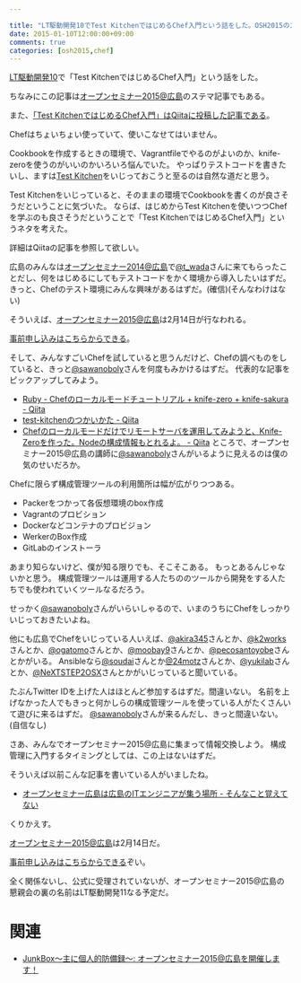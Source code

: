 ```yaml
---

title: "LT駆動開発10でTest KitchenではじめるChef入門という話をした。OSH2015のステマかもしれない。"
date: 2015-01-10T12:00:00+09:00
comments: true
categories: [osh2015,chef]
---
```


[LT駆動開発10](https://github.com/LTDD/Sessions/wiki/LT%E9%A7%86%E5%8B%95%E9%96%8B%E7%99%BA10)で「Test KitchenではじめるChef入門」という話をした。

ちなみにこの記事は[オープンセミナー2015@広島](http://osh-web.github.io/2015/)のステマ記事でもある。

また、[「Test KitchenではじめるChef入門」はQiitaに投稿した記事である](http://qiita.com/eielh/items/64e197f4f1eaf5ff6097)。


<script async class="speakerdeck-embed" data-id="ba236a70755b0132ffbd4aca611a7ac2" data-ratio="1.33333333333333" src="//speakerdeck.com/assets/embed.js"></script>

Chefはちょいちょい使っていて、使いこなせてはいません。

Cookbookを作成するときの環境で、Vagrantfileでやるのがよいのか、knife-zeroを使うのがいいのかいろいろ悩んでいた。
やっぱりテストコードを書きたいし、ますは[Test Kitchen](https://github.com/test-kitchen/test-kitchen)をいじっておこうと至るのは自然な道だと思う。

Test Kitchenをいじっていると、そのままの環境でCookbookを書くのが良さそうだということに気づいた。
ならば、はじめからTest Kitchenを使いつつChefを学ぶのも良さそうだということで「Test KitchenではじめるChef入門」というネタを考えた。

詳細はQiitaの記事を参照して欲しい。

広島のみんなは[オープンセミナー2014@広島](http://osh-2014.github.io/)で[@t_wada](https://twitter.com/t_wada)さんに来てもらったことだし、何をはじめるにしてもテストコードをかく環境から導入したいはずだ。
きっと、Chefのテスト環境にみんな興味があるはずだ。(確信)(そんなわけはない)

そういえば、[オープンセミナー2015@広島](http://osh-web.github.io/2015/)は2月14日が行なわれる。

[事前申し込みはこちらからできる](http://osh-web.doorkeeper.jp/events/18561)。

そして、みんなすごいChefを試していると思うんだけど、Chefの調べものをしていると、きっと[@sawanoboly](https://twitter.com/sawanoboly)さんを何度もみかけるはずだ。
代表的な記事をピックアップしてみよう。

* [Ruby - Chefのローカルモードチュートリアル + knife-zero + knife-sakura - Qiita](http://qiita.com/sawanoboly/items/4f363909615d8a76e9e5)
* [test-kitchenのつかいかた - Qiita](http://qiita.com/sawanoboly/items/9f560bd63ad0712b17ba)
* [Chefのローカルモードだけでリモートサーバを運用してみようと、Knife-Zeroを作った。Nodeの構成情報もとれるよ。 - Qiita](http://qiita.com/sawanoboly/items/218a7b03ddec6be45e34)
ところで、オープンセミナー2015@広島の講師に[@sawanoboly](https://twitter.com/sawanoboly)さんがいるように見えるのは僕の気のせいだろか。

Chefに限らず構成管理ツールの利用箇所は幅が広がりつつある。

* Packerをつかって各仮想環境のbox作成
* Vagrantのプロビション
* Dockerなどコンテナのプロビジョン
* WerkerのBox作成
* GitLabのインストーラ

あまり知らないけど、僕が知る限りでも、そこそこある。
もっとあるんじゃないかと思う。
構成管理ツールは運用する人たちののツールから開発をする人たちでも使われていくツールなるだろう。

せっかく[@sawanoboly](https://twitter.com/sawanoboly)さんがいらいしゃるので、いまのうちにChefをしっかりいじっておきたいよね。

他にも広島でChefをいじっている人いえば、[@akira345](https://twitter.com/akira345)さんとか、[@k2works](https://twitter.com/k2works)さんとか、[@ogatomo](https://twitter.com/ogatomo)さんとか、[@moobay9](https://twitter.com/moobay)さんとか、[@pecosantoyobe](https://twitter.com/pecosantoyobe)さんとかがいる。
Ansibleなら[@soudai](https://twitter.com/soudai1025)さんとか[@24motz](https://twitter.com/24motz)さんとか、[@yukilab](https://twitter.com/yukilab)さんとか、[@NeXTSTEP2OSX](https://twitter.com/NeXTSTEP2OSX)さんとかがいじっていると聞いている。

たぶんTwitter IDを上げた人はほとんど参加するはずだ。間違いない。
名前を上げなかった人でもきっと何かしらの構成管理ツールを使っている人がたくさんいて遊びに来るはずだ。
[@sawanoboly](https://twitter.com/sawanoboly)さんが来るんだし、きっと間違いない。(自信なし)

さあ、みんなでオープンセミナー2015@広島に集まって情報交換しよう。
構成管理に入門するタイミングとしては、この上はないはずだ。

そういえば以前こんな記事を書いている人がいましたね。

* [オープンセミナー広島は広島のITエンジニアが集う場所 - そんなこと覚えてない](http://blog.eiel.info/blog/2014/01/04/lets-take-part-in-osh/)

くりかえす。

[オープンセミナー2015@広島](http://osh-web.github.io/2015/)は2月14日だ。

[事前申し込みはこちらからできる](http://osh-web.doorkeeper.jp/events/18561)ぞい。

全く関係ないし、公式に受理されていないが、オープンセミナー2015@広島の懇親会の裏の名前はLT駆動開発11なる予定だ。

# 関連

* [JunkBox～主に個人的防備録～: オープンセミナー2015@広島を開催します！](http://akira-junkbox.blogspot.jp/2014/12/2015.html)
